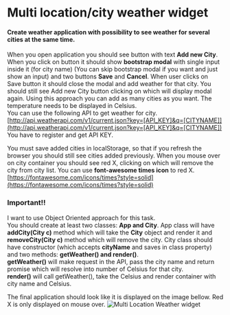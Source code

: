 # Multi location/city weather widget

#### Create weather application with possibility to see weather for several cities at the same time.

When you open application you should see button with text **Add new City**.
When you click on button it should show **bootstrap modal** with single input inside it (for city name) (You can skip bootstrap modal if you want and just show an input)
and two buttons **Save** and **Cancel**.
When user clicks on Save button it should close the modal and add weather for that city.
You should still see Add new City button clicking on which will display modal again.
Using this approach you can add as many cities as you want. The temperature needs to be displayed in Celsius. <br>
You can use the following API to get weather for city.<br>
[http://api.weatherapi.com/v1/current.json?key=[API_KEY]&q=[CITYNAME]](http://api.weatherapi.com/v1/current.json?key=[API_KEY]&q=[CITYNAME])<br>
You have to register and get API KEY.<br>

You must save added cities in localStorage, so that if you refresh the browser you should still see cities added previously. 
When you mouse over on city container you should see red X, clicking on which will remove the city from city list. 
You can use **font-awesome times  icon** to red X.
[https://fontawesome.com/icons/times?style=solid](https://fontawesome.com/icons/times?style=solid)

### Important!!
I want to use Object Oriented approach for this task. <br>
You should create at least two classes: **App and City**. App class will have **addCity(City c)** method which will take the **City** object and render it 
and **removeCity(City c)** method which will remove the city.
City class should have constructor (which accepts **cityName** and saves in class property) and two methods: **getWeather() and render()**. <br>
**getWeather()**  will make request in the API, pass the city name and return promise which will resolve into number of Celsius for that city.<br>
**render()** will call getWeather(), take the Celsius and render container with city name and Celsius.

The final application should look like it is displayed on the image bellow. Red X is only displayed on mouse over.
![Multi Location Weather widget](https://i.imgur.com/vdm8obb.png)
